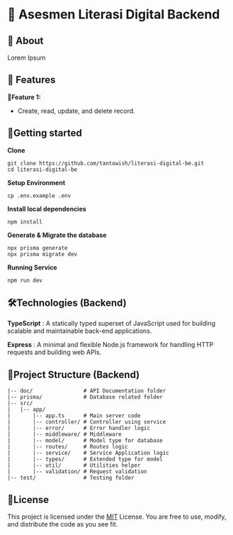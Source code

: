 # 📑 Asesmen Literasi Digital Backend

## 📌 About

Lorem Ipsum

## 🚀 **Features**

**🔹Feature 1:**

- Create, read, update, and delete record.

## 🔧Getting started

**Clone**

```
git clone https://github.com/tantowish/literasi-digital-be.git
cd literasi-digital-be

```

**Setup Environment**

```
cp .env.example .env
```

**Install local dependencies**

```
npm install
```

**Generate & Migrate the database**

```
npx prisma generate
npx prisma migrate dev
```

**Running Service**

```
npm run dev
```

## 🛠️Technologies (Backend)

**TypeScript** : A statically typed superset of JavaScript used for building scalable and maintainable back-end applications.

**Express** : A minimal and flexible Node.js framework for handling HTTP requests and building web APIs.

## 📁Project Structure (Backend)

```
|-- doc/                # API Documentation folder
|-- prisma/             # Database related folder
|-- src/
|   |-- app/
|       |-- app.ts      # Main server code
|       |-- controller/ # Controller using service
|       |-- error/      # Error handler logic
|       |-- middleware/ # Middleware
|       |-- model/      # Model type for database
|       |-- routes/     # Routes logic
|       |-- service/    # Service Application logic
|       |-- types/      # Extended type for model
|       |-- util/       # Utilities helper
|       |-- validation/ # Request validation
|-- test/               # Testing folder
```

## 🧾License

This project is licensed under the [MIT](https://github.com/tantowish/zenspire-be/blob/main/MIT-LICENSE.txt) License. You are free to use, modify, and distribute the code as you see fit.
